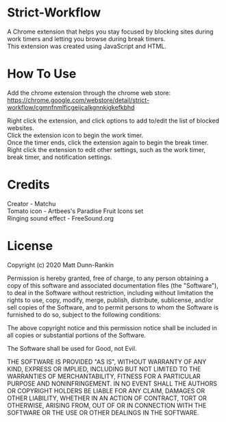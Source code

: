 # Strict-Workflow
A Chrome extension that helps you stay focused by blocking sites during work timers and letting you browse during break timers. <br />
This extension was created using JavaScript and HTML. 

# How To Use
Add the chrome extension through the chrome web store: 
https://chrome.google.com/webstore/detail/strict-workflow/cgmnfnmlficgeijcalkgnnkigkefkbhd

Right click the extension, and click options to add to/edit the list of blocked websites. <br />
Click the extension icon to begin the work timer. <br />
Once the timer ends, click the extension again to begin the break timer. <br />
Right click the extension to edit other settings, such as the work timer, break timer, and notification settings. <br />

# Credits
Creator - Matchu <br />
Tomato icon - Artbees's Paradise Fruit Icons set <br />
Ringing sound effect - FreeSound.org <br />

# License
Copyright (c) 2020 Matt Dunn-Rankin

Permission is hereby granted, free of charge, to any person obtaining a copy of this software and associated documentation files (the "Software"), to deal in the Software without restriction, including without limitation the rights to use, copy, modify, merge, publish, distribute, sublicense, and/or sell copies of the Software, and to permit persons to whom the Software is furnished to do so, subject to the following conditions:

The above copyright notice and this permission notice shall be included in all copies or substantial portions of the Software.

The Software shall be used for Good, not Evil.

THE SOFTWARE IS PROVIDED "AS IS", WITHOUT WARRANTY OF ANY KIND, EXPRESS OR IMPLIED, INCLUDING BUT NOT LIMITED TO THE WARRANTIES OF MERCHANTABILITY, FITNESS FOR A PARTICULAR PURPOSE AND NONINFRINGEMENT. IN NO EVENT SHALL THE AUTHORS OR COPYRIGHT HOLDERS BE LIABLE FOR ANY CLAIM, DAMAGES OR OTHER LIABILITY, WHETHER IN AN ACTION OF CONTRACT, TORT OR OTHERWISE, ARISING FROM, OUT OF OR IN CONNECTION WITH THE SOFTWARE OR THE USE OR OTHER DEALINGS IN THE SOFTWARE. 
